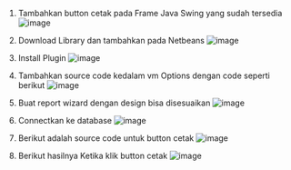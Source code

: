 1. Tambahkan button cetak pada Frame Java Swing yang sudah tersedia
   ![image](https://github.com/user-attachments/assets/7851f3ad-615a-4ccd-a599-f287d0ea429a)

2. Download Library dan tambahkan pada Netbeans
   ![image](https://github.com/user-attachments/assets/57ea2ebc-76d1-4b33-8c58-852e8709e2ab)

3. Install Plugin
   ![image](https://github.com/user-attachments/assets/2e0fa92c-544e-4f81-a252-135247a1c0c8)

4. Tambahkan source code kedalam vm Options dengan code seperti berikut
   ![image](https://github.com/user-attachments/assets/8d72340d-84ec-44f3-ba37-1fe559f9776e)

5. Buat report wizard dengan design bisa disesuaikan
   ![image](https://github.com/user-attachments/assets/f397b082-68a8-46ba-bf8d-f9d61f2065fe)

6. Connectkan ke database
   ![image](https://github.com/user-attachments/assets/a37a9375-fd87-4baf-95d4-757bc62fe2a6)

7. Berikut adalah source code untuk button cetak
   ![image](https://github.com/user-attachments/assets/46687605-e385-4202-9652-a3c7ed12cc1d)

8. Berikut hasilnya Ketika klik button cetak
   ![image](https://github.com/user-attachments/assets/bb3f40dd-3651-4a85-a824-1616cb953671)







